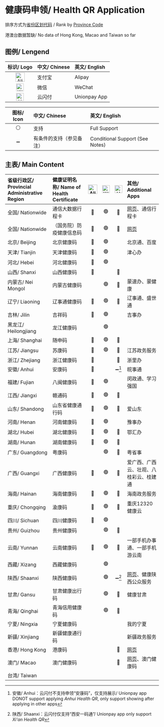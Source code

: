 # 健康码申领/ Health QR Application

排序方式为[省份区划代码](https://www.zhihu.com/question/47054184/answer/364140115) / Rank by [Province Code](https://www.zhihu.com/question/47054184/answer/364140115)

港澳台数据暂缺/ No data of Hong Kong, Macao and Taiwan so far 

## 图例/ Lengend

| 标识/ Logo | 中文/ Chinese | 英文/ English |
| :-: | :- | :- |
| <img src="https://raw.githubusercontent.com/Ivysauro/CNRT/master/images/Alipay.png" width="30" hegiht="30" alt="Alipay"/> | 支付宝 | Alipay |
| <img src="https://raw.githubusercontent.com/Ivysauro/CNRT/master/images/WeChat.png" width="25" hegiht="25" alt="WeChat"/> | 微信 | WeChat |
| <img src="https://raw.githubusercontent.com/Ivysauro/CNRT/master/images/Unionpay.png" width="25" hegiht="25" alt="Unionpay App"/> | 云闪付 | Unionpay App |

| 图标/ Icon | 中文/ Chinese | 英文/ English |
| :-: | :- | :- |
| ⚪ | 支持 | Full Support |
| ➖ | 有条件的支持（参见备注） | Conditional Support (See Notes) |

## 主表/ Main Content

| 省级行政区/ Provincial Administrative Region | 健康证明名称/ Name of Health Certificate | <img src="https://raw.githubusercontent.com/Ivysauro/CNRT/master/images/Alipay.png" width="30" hegiht="30" alt="Alipay"/> | <img src="https://raw.githubusercontent.com/Ivysauro/CNRT/master/images/WeChat.png" width="25" hegiht="25" alt="WeChat"/> | <img src="https://raw.githubusercontent.com/Ivysauro/CNRT/master/images/Unionpay.png" width="25" hegiht="25" alt="Unionpay App"/> | 其他/ Additional Apps |
| :- | :- | :-: | :-: | :-: | :- |
| 全国/ Nationwide | 通信大数据行程卡 | 🔵 | 🟢 | 🔴 | [网页](https://xc.caict.ac.cn)、通信行程卡 |
| 全国/ Nationwide | （国务院）防疫健康信息码 | 🔵 | 🟢 | 🔴 | [网页](https://app.gjzwfw.gov.cn/fwmhapp3/wangpeng/codeApply/health-code) |
| 北京/ Beijing | 北京健康码 | 🔵 | 🟢 | | 北京通、百度 |
| 天津/ Tianjin | 天津健康码 | 🔵 | 🟢 | | 津心办 |
| 河北/ Hebei | 河北健康码 | 🔵 | 🟢 | | |
| 山西/ Shanxi | 山西健康码 | 🔵 | | 🔴 | |
| 内蒙古/ Nei Mongol | 内蒙古健康码 | | 🟢 | 🔴 | 蒙速办、蒙健康 |
| 辽宁/ Liaoning | 辽事通健康码 | 🔵 | 🟢 | 🔴 | 辽事通、盛世通 |
| 吉林/ Jilin | 吉祥码 | 🔵 | 🟢 | | 吉事办 |
| 黑龙江/ Heilongjiang | 龙江健康码 | | 🟢 | | |
| 上海/ Shanghai | 随申码 | 🔵 | 🟢 | 🔴 | |
| 江苏/ Jiangsu | 苏康码 | 🔵 | 🟢 | 🔴 | 江苏政务服务 |
| 浙江/ Zhejiang | 浙江健康码 | 🔵 | | 🔴 | 浙里办 |
| 安徽/ Anhui | 安康码 | 🔵 | | ➖[^ah] | 皖事通 |
| 福建/ Fujian | 八闽健康码 | 🔵 | 🟢 | | 闵政通、学习强国 |
| 江西/ Jiangxi | 赣通码 | 🔵 | 🟢 | 🔴 | |
| 山东/ Shandong | 山东省健康通行码 | 🔵 | 🟢 | 🔴 | 爱山东 |
| 河南/ Henan | 河南健康码 | 🔵 | 🟢 | | 豫事办 |
| 湖北/ Hubei | 湖北健康码 | 🔵 | 🟢 | 🔴 | 鄂汇办 |
| 湖南/ Hunan | 湖南健康码 | 🔵 | 🟢 | 🔴 | |
| 广东/ Guangdong | 粤康码 | | 🟢 | 🔴 | 粤省事 |
| 广西/ Guangxi | 广西健康码 | 🔵 | 🟢 | 🔴 | 爱广西、广西云、壮观、八桂彩云、桂建通 |
| 海南/ Hainan | 海南健康码 | 🔵 | 🟢 | 🔴 | 海南政务服务 |
| 重庆/ Chongqing | 渝康码 | 🔵 | 🟢 | 🔴| 重庆12320健康云 |
| 四川/ Sichuan | 四川健康码 | 🔵 | 🟢 | | |
| 贵州/ Guizhou | 贵州健康码 | | 🟢 | 🔴 | |
| 云南/ Yunnan | 云南健康码 | 🔵 | 🟢 | 🔴 | 一部手机办事通、一部手机游云南 |
| 西藏/ Xizang | 西藏健康码 | | 🟢 | | |
| 陕西/ Shaanxi | 陕西健康码 | | 🟢 | ➖[^sx] | [网页](http://jksx.shaanxijiankangyun.com:8080/epidemic/form/index.jspx)、健康陕西公众服务 |
| 甘肃/ Gansu | 甘肃健康出行码 | | 🟢 | 🔴 | 健康甘肃 |
| 青海/ Qinghai | 青海信用健康码 | | 🟢 | 🔴 | |
| 宁夏/ Ningxia | 宁夏健康码 | | | | 我的宁夏 |
| 新疆/ Xinjiang | 新疆健康通行码 | | | | 新疆政务服务 |
| 香港/ Hong Kong | 港康码 | | | 🔴 | [网页](https://www.healthcode.gov.hk) |
| 澳门/ Macao | 澳门健康码 | | | 🔴 | [网页](https://app.ssm.gov.mo/healthPHD)、澳门健康码 |
| 台湾/ Taiwan | | | | | |

[^ah]: 安徽/ Anhui：云闪付不支持申领“安康码”，仅支持展示/ Unionpay app DONOT support applying *Anhui Health QR*, only support showing after applying in other apps
[^sx]: 陕西/ Shaanxi：云闪付仅支持“西安一码通”/ Unionpay app only support *Xi'an Health QR*
